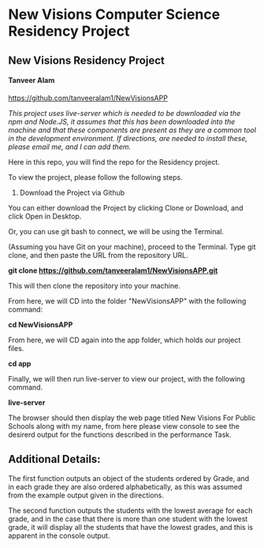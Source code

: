 # New Visions Computer Science Residency Project
## New Visions Residency Project
#### Tanveer Alam

https://github.com/tanveeralam1/NewVisionsAPP

*This project uses live-server which is needed to be downloaded via the npm and Node.JS, it assumes that this has been downloaded into the machine and that these components are present as they are a common tool in the development environment. If directions, are needed to install these, please email me, and I can add them.*


Here in this repo, you will find the repo for the Residency project.

To view the project, please follow the following steps.

1. Download the Project via Github

You can either download the Project by clicking Clone or Download, and click Open in Desktop.

Or, you can use git bash to connect, we will be using the Terminal.

(Assuming you have Git on your machine), proceed to the Terminal.
Type git clone, and then paste the URL from the repository URL. 

 **git clone https://github.com/tanveeralam1/NewVisionsAPP.git**

This will then clone the repository into your machine. 

From here, we will CD into the folder "NewVisionsAPP" with the following command:

**cd NewVisionsAPP**

From here, we will CD again into the app folder, which holds our project files. 

**cd app**

Finally, we will then run live-server to view our project, with the following command.

**live-server**

The browser should then display the web page titled New Visions For Public Schools along with my name, from here please view console to see the desirerd output for the functions described in the performance Task.





## Additional Details:

The first function outputs an object of the students ordered by Grade, and in each grade they are also ordered alphabetically, as this was assumed from the example output given in the directions.

The second function outputs the students with the lowest average for each grade, and in the case that there is more than one student with the lowest grade, it will display all the students that have the lowest grades, and this is apparent in the console output.

